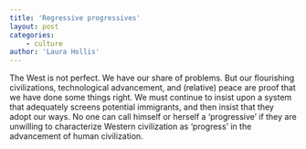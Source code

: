 ```yaml
---
title: 'Regressive progressives'
layout: post
categories:
    - culture
author: 'Laura Hollis'
---
```


The West is not perfect. We have our share of problems. But our flourishing civilizations, technological advancement, and (relative) peace are proof that we have done some things right. We must continue to insist upon a system that adequately screens potential immigrants, and then insist that they adopt our ways. No one can call himself or herself a ‘progressive’ if they are unwilling to characterize Western civilization as ‘progress’ in the advancement of human civilization.